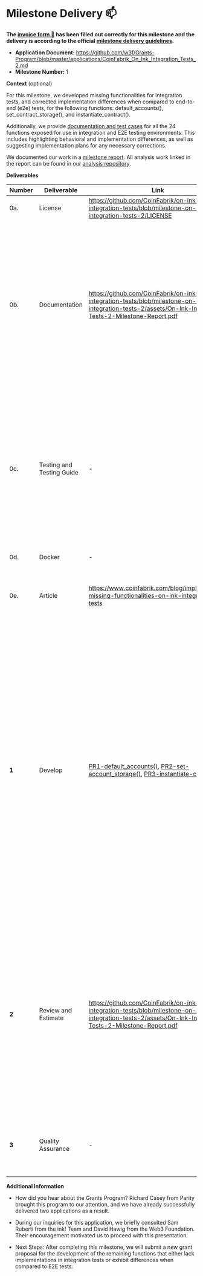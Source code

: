 # Milestone Delivery :mailbox:


**The [invoice form :pencil:](https://docs.google.com/forms/d/e/1FAIpQLSfmNYaoCgrxyhzgoKQ0ynQvnNRoTmgApz9NrMp-hd8mhIiO0A/viewform) has been filled out correctly for this milestone and the delivery is according to the official [milestone delivery guidelines](https://github.com/w3f/Grants-Program/blob/master/docs/Support%20Docs/milestone-deliverables-guidelines.md).**  

* **Application Document:** https://github.com/w3f/Grants-Program/blob/master/applications/CoinFabrik_On_Ink_Integration_Tests_2.md
* **Milestone Number:** 1

**Context** (optional)

For this milestone, we developed missing functionalities for integration tests, and corrected implementation differences when compared to end-to-end (e2e) tests, for the following functions: default_accounts(), set_contract_storage(), and instantiate_contract().

Additionally, we provide [documentation and test cases](https://github.com/CoinFabrik/on-ink-integration-tests/tree/milestone-on-ink-integration-tests-2/test-cases) for all the 24 functions exposed for use in integration and E2E testing environments. This includes highlighting behavioral and implementation differences, as well as suggesting implementation plans for any necessary corrections. 

We documented our work in a [milestone report](https://github.com/CoinFabrik/on-ink-integration-tests/blob/milestone-on-ink-integration-tests-2/assets/On-Ink-Integration-Tests-2-Milestone-Report.pdf). All analysis work linked in the report can be found in our [analysis repository](https://github.com/CoinFabrik/on-ink-integration-tests/tree/milestone-on-ink-integration-tests-2).

**Deliverables**

| Number | Deliverable | Link | Notes |
| ----- | ----------- | ------------- |------------- |
| 0a. | License | https://github.com/CoinFabrik/on-ink-integration-tests/blob/milestone-on-ink-integration-tests-2/LICENSE | MIT |
| 0b. | Documentation | https://github.com/CoinFabrik/on-ink-integration-tests/blob/milestone-on-ink-integration-tests-2/assets/On-Ink-Integration-Tests-2-Milestone-Report.pdf | We deliver a comprehensive report comparing the functionalities of integration tests and E2E (End-to-End) tests. The focus of this report is on the functions to be implemented or corrected in this milestone, corresponding to issues: 1-default_accounts(), 2-set_contract_storage(), and 7-instantiate_contract().<br>We also provide [documentation and test cases](https://github.com/CoinFabrik/on-ink-integration-tests/tree/milestone-on-ink-integration-tests-2/test-cases) for the 13 functions with pending analysis, completing our analysis of the 24 functions exposed for integration and e2e tests.
| 0c. | Testing and Testing Guide | - | We followed existing [contribution guidelines](https://github.com/paritytech/ink/blob/master/CONTRIBUTING.md) for the pull requests associated with the implementations of functions: default_accounts(), set_contract_storage() and instantiate_contract(). For these functions, we added test cases in their target directories correspondingly. We include a testing guide on how to execute these tests in [our report](https://github.com/CoinFabrik/on-ink-integration-tests/blob/milestone-on-ink-integration-tests-2/assets/On-Ink-Integration-Tests-2-Milestone-Report.pdf), on `Reference 1: Implementation Summary` of section `Execution` of the `Appendix 1`, and in the documentation of each corresponding pull request.
| 0d. | Docker | - | Does not apply at this stage.
| 0e. | Article | https://www.coinfabrik.com/blog/implementing-missing-functionalities-on-ink-integration-tests | We prepared a summary report and published it on our blog https://blog.coinfabrik.com/ under the name `Implementing Missing Functionalities On Ink Integration Tests`.
 **1** | Develop | [PR1-default_accounts()](https://github.com/paritytech/ink/pull/1955), [PR2-set-account_storage()](https://github.com/paritytech/ink/pull/1961), [PR3-instantiate-contract()](https://github.com/paritytech/ink/pull/1963)  | We provide implementations for the three functions specified in this milestone: [default_accounts()](https://github.com/paritytech/ink/pull/1955), [set_contract_storage()](https://github.com/paritytech/ink/pull/1961) and [instantiate_contract()](https://github.com/paritytech/ink/pull/1963). Check further documentation on these developments in [our report](https://github.com/CoinFabrik/on-ink-integration-tests/blob/milestone-on-ink-integration-tests-2/assets/On-Ink-Integration-Tests-2-Milestone-Report.pdf), in the `Reference 1: Implementation Summary` of the section `Execution` of the `Appendix 1`.<br>On the other hand, as we worked on integrating our test cases into CI/CD, we identified a bug when building e2e tests in a workspace. Concretely, we noticed that the build for e2e tests failed when running cargo-contract inside a workspace package, and if any dependency was inherited from the workspace definition. We performed a pull request to the cargo-contract repository implementing a [fix](https://github.com/paritytech/cargo-contract/pull/1358) to this issue. Check further documentation on this development in [our report](https://github.com/CoinFabrik/on-ink-integration-tests/blob/milestone-on-ink-integration-tests-2/assets/On-Ink-Integration-Tests-2-Milestone-Report.pdf), in the subsection `Ad-hoc developments` of the section `Execution` of the `Appendix 1`.
 **2** | Review and Estimate | https://github.com/CoinFabrik/on-ink-integration-tests/blob/milestone-on-ink-integration-tests-2/assets/On-Ink-Integration-Tests-2-Milestone-Report.pdf   | We performed a review of the 13 functions with pending analysis and found implementation differences between integration and e2e tests for the functions balance() and weight_to_fee(). For balance() we provide an implementation estimate. For weigh_to_fee() we provide documentation of the problem and an associated test case; the issue occurs on the e2e environment and needs to be discussed with the responsible team before moving forward. Check documentation of these reviews and estimates in our report, on `Reference 2: Findings and Estimation` of section `Further Analysis and Estimation` of the `Appendix 1`.
 **3** | Quality Assurance |  - | We reviewed and followed the established [contribution guidelines](https://github.com/paritytech/ink/blob/master/CONTRIBUTING.md) for the three pull requests performed: [PR1-default_accounts()](https://github.com/paritytech/ink/pull/1955), [PR2-set-account_storage()](https://github.com/paritytech/ink/pull/1961), [PR3-instantiate-contract()](https://github.com/paritytech/ink/pull/1963).



**Additional Information**

- How did you hear about the Grants Program? Richard Casey from Parity brought this program to our attention, and we have already successfully delivered two applications as a result.

- During our inquiries for this application, we briefly consulted Sam Ruberti from the ink! Team and David Hawig from the Web3 Foundation. Their encouragement motivated us to proceed with this presentation.

- Next Steps: After completing this milestone, we will submit a new grant proposal for the development of the remaining functions that either lack implementations in integration tests or exhibit differences when compared to E2E tests.
